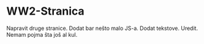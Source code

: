 # WW2-Stranica

Napravit druge stranice. Dodat bar nešto malo JS-a. Dodat tekstove. Uredit. Nemam pojma šta još al kul.
